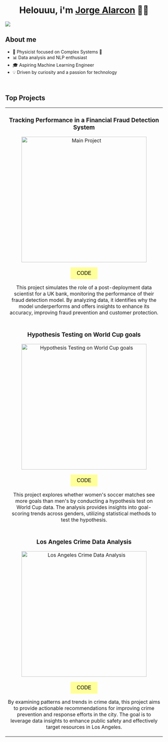 <div align="center">
<h1 align="center">Helouuu, i'm <a href="www.linkedin.com/in/jorgealarconp">Jorge Alarcon</a> 🙋‍♂️</h1>
</div>
<img src="https://i.imgur.com/ZBhEqoj.png">

## About me
- 🚀 Physicist focused on Complex Systems 🚀
- 📊 Data analysis and NLP enthusiast
- 🎓 Aspiring Machine Learning Engineer
- 💡 Driven by curiosity and a passion for technology
<br>

## Top Projects
<table>
  <tr>
    <td width="100%">
        <h3 align="center">Tracking Performance in a Financial Fraud Detection System</h3>
        <div align="center">
        <a href="https://your-main-project-link" target="_blank">
            <img src="https://i.imgur.com/yTjctmo.jpeg" width="400" alt="Main Project">
        </a>
        <p>
        <a href="https://your-main-project-link" target="_blank" style="text-decoration:none;">
        <button style="background-color: #ff9; color: black; border: none; padding: 10px 20px; font-size: 16px; cursor: pointer;">
            CODE
        </button>
        </a>
        </p>
        <p>
        This project simulates the role of a post-deployment data scientist for a UK bank, monitoring the performance of their fraud detection model. By analyzing data, it identifies why the model underperforms and offers insights to enhance its accuracy, improving fraud prevention and customer protection.
        </p>
      </div>
    </td>
  </tr>

<tr>
    <td width="50%">
        <h3 align="center">Hypothesis Testing on World Cup goals</h3>
        <div align="center">
        <a href="https://github.com/jorgealarcon07/jorgealarcon07/blob/main/5_Hypothesis_testing.ipynb" target="_blank">
            <img src="https://i.imgur.com/vTTolEn.jpeg" width="400" alt="Hypothesis Testing on World Cup goals">
        </a>
        <p>
        <a href="https://github.com/jorgealarcon07/jorgealarcon07/blob/main/5_Hypothesis_testing.ipynb" target="_blank" style="text-decoration:none;">
        <button style="background-color: #ff9; color: black; border: none; padding: 10px 20px; font-size: 16px; cursor: pointer;">
            CODE
        </button>
        </a>
        </p>
        <p>
        This project explores whether women's soccer matches see more goals than men's by conducting a hypothesis test on World Cup data. The analysis provides insights into goal-scoring trends across genders, utilizing statistical methods to test the hypothesis.
        </p>
      </div>
    </td>
</tr>

<tr>
    <td width="50%">
        <h3 align="center">Los Angeles Crime Data Analysis</h3>
        <div align="center">
        <a href="https://github.com/jorgealarcon07/jorgealarcon07/blob/main/4_crimes_los_angeles.ipynb" target="_blank">
          <img src="https://i.imgur.com/GgQBo3w.jpeg" width="400" alt="Los Angeles Crime Data Analysis">
        </a>
        <p>
        <a href="https://github.com/jorgealarcon07/jorgealarcon07/blob/main/4_crimes_los_angeles.ipynb" target="_blank" style="text-decoration:none;">
        <button style="background-color: #ff9; color: black; border: none; padding: 10px 20px; font-size: 16px; cursor: pointer;">
            CODE
        </button>
        </a>
        </p>
        By examining patterns and trends in crime data, this project aims to provide actionable recommendations for improving crime prevention and response efforts in the city. The goal is to leverage data insights to enhance public safety and effectively target resources in Los Angeles.
        </p>
        </div>
    </td>
</tr>
</table>
</div>
<br>
